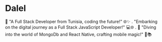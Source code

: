 # Dalel
🚀 "A Full Stack Developer from Tunisia, coding the future!" 🌐✨
      . "Embarking on the digital journey as a Full Stack JavaScript Developer!" 💻🌐
      . 📱 "Diving into the world of MongoDb and React Native, crafting mobile magic!" 🚀📚




